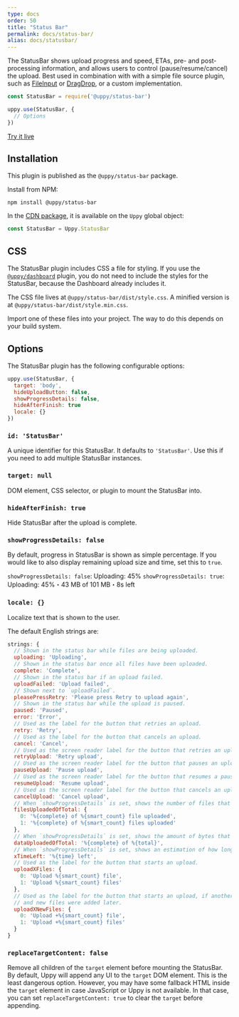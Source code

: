 ```yaml
---
type: docs
order: 50
title: "Status Bar"
permalink: docs/status-bar/
alias: docs/statusbar/
---
```


The StatusBar shows upload progress and speed, ETAs, pre- and post-processing information, and allows users to control (pause/resume/cancel) the upload.
Best used in combination with with a simple file source plugin, such as [FileInput][] or [DragDrop][], or a custom implementation.

```js
const StatusBar = require('@uppy/status-bar')

uppy.use(StatusBar, {
  // Options
})
```

[Try it live](/examples/statusbar/)

## Installation

This plugin is published as the `@uppy/status-bar` package.

Install from NPM:

```shell
npm install @uppy/status-bar
```

In the [CDN package](/docs/#With-a-script-tag), it is available on the `Uppy` global object:

```js
const StatusBar = Uppy.StatusBar
```

## CSS

The StatusBar plugin includes CSS a file for styling. If you use the [`@uppy/dashboard`](/docs/dashboard) plugin, you do not need to include the styles for the StatusBar, because the Dashboard already includes it.

The CSS file lives at `@uppy/status-bar/dist/style.css`. A minified version is at `@uppy/status-bar/dist/style.min.css`.

Import one of these files into your project. The way to do this depends on your build system.

## Options

The StatusBar plugin has the following configurable options:

```js
uppy.use(StatusBar, {
  target: 'body',
  hideUploadButton: false,
  showProgressDetails: false,
  hideAfterFinish: true
  locale: {}
})
```

### `id: 'StatusBar'`

A unique identifier for this StatusBar. It defaults to `'StatusBar'`. Use this if you need to add multiple StatusBar instances.

### `target: null`

DOM element, CSS selector, or plugin to mount the StatusBar into.

### `hideAfterFinish: true`

Hide StatusBar after the upload is complete.

### `showProgressDetails: false`

By default, progress in StatusBar is shown as simple percentage. If you would like to also display remaining upload size and time, set this to `true`.

`showProgressDetails: false`: Uploading: 45%
`showProgressDetails: true`: Uploading: 45%・43 MB of 101 MB・8s left

### `locale: {}`

Localize text that is shown to the user.

The default English strings are:

```js
strings: {
  // Shown in the status bar while files are being uploaded.
  uploading: 'Uploading',
  // Shown in the status bar once all files have been uploaded.
  complete: 'Complete',
  // Shown in the status bar if an upload failed.
  uploadFailed: 'Upload failed',
  // Shown next to `uploadFailed`.
  pleasePressRetry: 'Please press Retry to upload again',
  // Shown in the status bar while the upload is paused.
  paused: 'Paused',
  error: 'Error',
  // Used as the label for the button that retries an upload.
  retry: 'Retry',
  // Used as the label for the button that cancels an upload.
  cancel: 'Cancel',
  // Used as the screen reader label for the button that retries an upload.
  retryUpload: 'Retry upload',
  // Used as the screen reader label for the button that pauses an upload.
  pauseUpload: 'Pause upload',
  // Used as the screen reader label for the button that resumes a paused upload.
  resumeUpload: 'Resume upload',
  // Used as the screen reader label for the button that cancels an upload.
  cancelUpload: 'Cancel upload',
  // When `showProgressDetails` is set, shows the number of files that have been fully uploaded so far.
  filesUploadedOfTotal: {
    0: '%{complete} of %{smart_count} file uploaded',
    1: '%{complete} of %{smart_count} files uploaded'
  },
  // When `showProgressDetails` is set, shows the amount of bytes that have been uploaded so far.
  dataUploadedOfTotal: '%{complete} of %{total}',
  // When `showProgressDetails` is set, shows an estimation of how long the upload will take to complete.
  xTimeLeft: '%{time} left',
  // Used as the label for the button that starts an upload.
  uploadXFiles: {
    0: 'Upload %{smart_count} file',
    1: 'Upload %{smart_count} files'
  },
  // Used as the label for the button that starts an upload, if another upload has been started in the past
  // and new files were added later.
  uploadXNewFiles: {
    0: 'Upload +%{smart_count} file',
    1: 'Upload +%{smart_count} files'
  }
}
```

### `replaceTargetContent: false`

Remove all children of the `target` element before mounting the StatusBar. By default, Uppy will append any UI to the `target` DOM element. This is the least dangerous option. However, you may have some fallback HTML inside the `target` element in case JavaScript or Uppy is not available. In that case, you can set `replaceTargetContent: true` to clear the `target` before appending.

[FileInput]: https://github.com/transloadit/uppy/blob/master/src/plugins/FileInput.js
[DragDrop]: /docs/dragdrop

